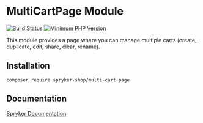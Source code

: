 # MultiCartPage Module
[![Build Status](https://travis-ci.org/spryker-shop/multi-cart-page.svg)](https://travis-ci.org/spryker-shop/multi-cart-page)
[![Minimum PHP Version](https://img.shields.io/badge/php-%3E%3D%207.2-8892BF.svg)](https://php.net/)

This module provides a page where you can manage multiple carts (create, duplicate, edit, share, clear, rename).

## Installation

```
composer require spryker-shop/multi-cart-page
```

## Documentation

[Spryker Documentation](https://academy.spryker.com)
